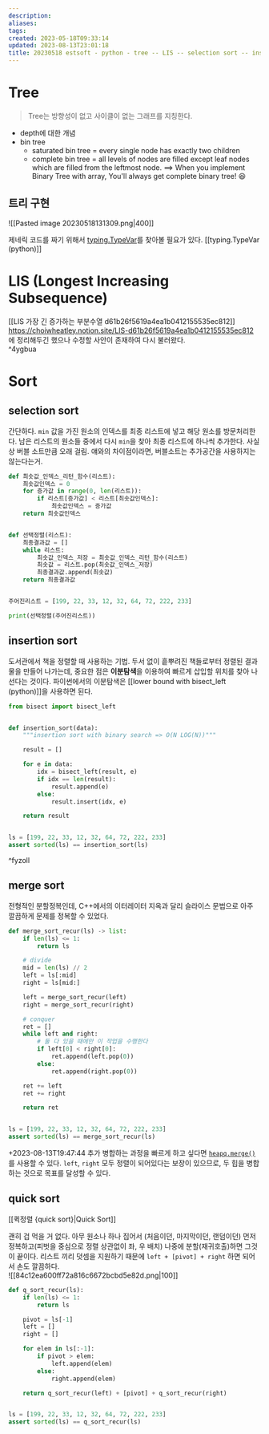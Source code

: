 ```yaml
---
description:
aliases: 
tags: 
created: 2023-05-18T09:33:14
updated: 2023-08-13T23:01:18
title: 20230518 estsoft - python - tree -- LIS -- selection sort -- insertion sort -- merge sort -- quick sort
---
```


# Tree

> Tree는 방향성이 없고 사이클이 없는 그래프를 지칭한다.

- depth에 대한 개념
- bin tree
	- saturated bin tree = every single node has exactly two children
	- complete bin tree = all levels of nodes are filled except leaf nodes which are filled from the leftmost node. ==> When you implement Binary Tree with array, You'll always get complete binary tree! 😆 

## 트리 구현

![[Pasted image 20230518131309.png|400]]

제네릭 코드를 짜기 위해서 [typing.TypeVar](https://docs.python.org/3/library/typing.html#typing.TypeVar)를 찾아볼 필요가 있다. [[typing.TypeVar (python)]]

# LIS (Longest Increasing Subsequence)

[[LIS 가장 긴 증가하는 부분수열 d61b26f5619a4ea1b0412155535ec812]]  
<https://choiwheatley.notion.site/LIS-d61b26f5619a4ea1b0412155535ec812> 에 정리해두긴 했으나 수정할 사안이 존재하여 다시 불러왔다.  
^4ygbua

# Sort

## selection sort

간단하다. `min` 값을 가진 원소의 인덱스를 최종 리스트에 넣고 해당 원소를 방문처리한다. 남은 리스트의 원소들 중에서 다시 `min`을 찾아 최종 리스트에 하나씩 추가한다. 사실상 버블 소트만큼 오래 걸림. 얘와의 차이점이라면, 버블소트는 추가공간을 사용하지는 않는다는거.

```python
def 최솟값_인덱스_리턴_함수(리스트):
    최솟값인덱스 = 0
    for 증가값 in range(0, len(리스트)):
        if 리스트[증가값] < 리스트[최솟값인덱스]:
            최솟값인덱스 = 증가값
    return 최솟값인덱스


def 선택정렬(리스트):
    최종결과값 = []
    while 리스트:
        최솟값_인덱스_저장 = 최솟값_인덱스_리턴_함수(리스트)
        최솟값 = 리스트.pop(최솟값_인덱스_저장)
        최종결과값.append(최솟값)
    return 최종결과값


주어진리스트 = [199, 22, 33, 12, 32, 64, 72, 222, 233]

print(선택정렬(주어진리스트))
```

## insertion sort

도서관에서 책을 정렬할 때 사용하는 기법. 두서 없이 흩뿌려진 책들로부터 정렬된 결과물을 만들어 나가는데, 중요한 점은 **이분탐색**을 이용하여 빠르게 삽입할 위치를 찾아 나선다는 것이다. 파이썬에서의 이분탐색은 [[lower bound with bisect_left (python)]]을 사용하면 된다.

```python
from bisect import bisect_left


def insertion_sort(data):
    """insertion sort with binary search => O(N LOG(N))"""

    result = []

    for e in data:
        idx = bisect_left(result, e)
        if idx == len(result):
            result.append(e)
        else:
            result.insert(idx, e)

    return result


ls = [199, 22, 33, 12, 32, 64, 72, 222, 233]
assert sorted(ls) == insertion_sort(ls)
```

^fyzoll

## merge sort

전형적인 분할정복인데, C++에서의 이터레이터 지옥과 달리 슬라이스 문법으로 아주 깔끔하게 문제를 정복할 수 있었다.

```python
def merge_sort_recur(ls) -> list:
    if len(ls) <= 1:
        return ls

    # divide
    mid = len(ls) // 2
    left = ls[:mid]
    right = ls[mid:]

    left = merge_sort_recur(left)
    right = merge_sort_recur(right)

    # conquer
    ret = []
    while left and right:
        # 둘 다 있을 때에만 이 작업을 수행한다
        if left[0] < right[0]:
            ret.append(left.pop(0))
        else:
            ret.append(right.pop(0))

    ret += left
    ret += right

    return ret


ls = [199, 22, 33, 12, 32, 64, 72, 222, 233]
assert sorted(ls) == merge_sort_recur(ls)

```

+2023-08-13T19:47:44 추가 병합하는 과정을 빠르게 하고 싶다면 [`heapq.merge()`](https://docs.python.org/3/library/heapq.html#heapq.merge) 를 사용할 수 있다. `left`, `right` 모두 정렬이 되어있다는 보장이 있으므로, 두 힙을 병합하는 것으로 목표를 달성할 수 있다.

## quick sort

[[퀵정렬 {quick sort}|Quick Sort]]

괜히 겁 먹을 거 없다. 아무 원소나 하나 집어서 (처음이던, 마지막이던, 랜덤이던) 먼저 정복하고(피벗을 중심으로 정렬 상관없이 좌, 우 배치) 나중에 분할(재귀호출)하면 그것이 끝이다. 리스트 끼리 덧셈을 지원하기 때문에 `left + [pivot] + right` 하면 되어서 손도 깔끔하다.  
![[84c12ea600ff72a816c6672bcbd5e82d.png|100]]

```python
def q_sort_recur(ls):
    if len(ls) <= 1:
        return ls

    pivot = ls[-1]
    left = []
    right = []

    for elem in ls[:-1]:
        if pivot > elem:
            left.append(elem)
        else:
            right.append(elem)

    return q_sort_recur(left) + [pivot] + q_sort_recur(right)


ls = [199, 22, 33, 12, 32, 64, 72, 222, 233]
assert sorted(ls) == q_sort_recur(ls)

```
